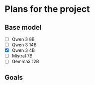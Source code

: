 # Plans for the project

## Base model 

- [ ] Qwen 3 8B
- [ ] Qwen 3 14B
- [x] Qwen 3 4B
- [ ] Mistral 7B
- [ ] Gemma3 12B

## Goals